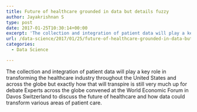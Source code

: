 ```yaml
---
title: Future of healthcare grounded in data but details fuzzy
author: Jayakrishnan S
type: post
date: 2017-01-25T10:30:14+00:00
excerpt: 'The collection and integration of patient data will play a key role in transforming the healthcare industry throughout the United States and across the globe but exactly how that will transpire is still very much up for debate Experts across the globe convened at the World Economic Forum in Davos Switzerland to discuss the future of healthcare and how data could transform various areas of patient care '
url: /data-science/2017/01/25/future-of-healthcare-grounded-in-data-but-details-fuzzy/
categories:
  - Data Science

---
```

The collection and integration of patient data will play a key role in transforming the healthcare industry throughout the United States and across the globe but exactly how that will transpire is still very much up for debate Experts across the globe convened at the World Economic Forum in Davos Switzerland to discuss the future of healthcare and how data could transform various areas of patient care.